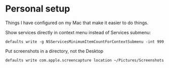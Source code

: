# Personal setup

Things I have configured on my Mac that make it easier to do things.

Show services directly in context menu instead of Services submenu:

    defaults write -g NSServicesMinimumItemCountForContextSubmenu -int 999
    
Put screenshots in a directory, not the Desktop

    defaults write com.apple.screencapture location ~/Pictures/Screenshots
    
    

